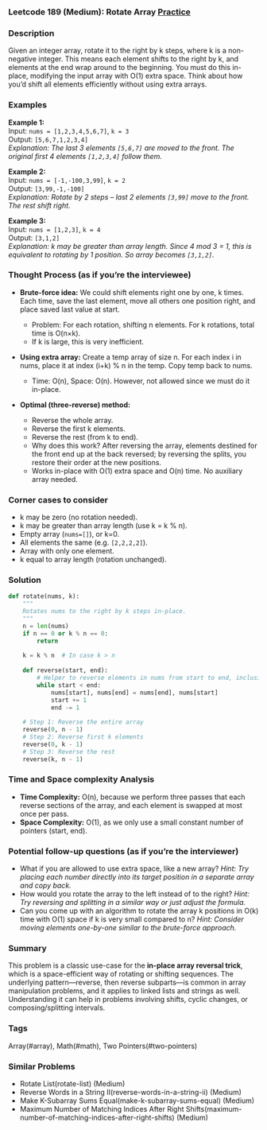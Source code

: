 ### Leetcode 189 (Medium): Rotate Array [Practice](https://leetcode.com/problems/rotate-array)

### Description  
Given an integer array, rotate it to the right by k steps, where k is a non-negative integer. This means each element shifts to the right by k, and elements at the end wrap around to the beginning. You must do this in-place, modifying the input array with O(1) extra space. Think about how you’d shift all elements efficiently without using extra arrays.

### Examples  

**Example 1:**  
Input: `nums = [1,2,3,4,5,6,7]`, `k = 3`  
Output: `[5,6,7,1,2,3,4]`  
*Explanation: The last 3 elements `[5,6,7]` are moved to the front. The original first 4 elements `[1,2,3,4]` follow them.*

**Example 2:**  
Input: `nums = [-1,-100,3,99]`, `k = 2`  
Output: `[3,99,-1,-100]`  
*Explanation: Rotate by 2 steps – last 2 elements `[3,99]` move to the front. The rest shift right.*

**Example 3:**  
Input: `nums = [1,2,3]`, `k = 4`  
Output: `[3,1,2]`  
*Explanation: k may be greater than array length. Since 4 mod 3 = 1, this is equivalent to rotating by 1 position. So array becomes `[3,1,2]`.*

### Thought Process (as if you’re the interviewee)  

- **Brute-force idea:** We could shift elements right one by one, k times. Each time, save the last element, move all others one position right, and place saved last value at start.  
    - Problem: For each rotation, shifting n elements. For k rotations, total time is O(n×k).  
    - If k is large, this is very inefficient.

- **Using extra array:** Create a temp array of size n. For each index i in nums, place it at index (i+k) % n in the temp. Copy temp back to nums.  
    - Time: O(n), Space: O(n). However, not allowed since we must do it in-place.

- **Optimal (three-reverse) method:**  
    - Reverse the whole array.
    - Reverse the first k elements.
    - Reverse the rest (from k to end).
    - Why does this work? After reversing the array, elements destined for the front end up at the back reversed; by reversing the splits, you restore their order at the new positions.
    - Works in-place with O(1) extra space and O(n) time. No auxiliary array needed.

### Corner cases to consider  
- k may be zero (no rotation needed).  
- k may be greater than array length (use k = k % n).  
- Empty array (`nums=[]`), or k=0.
- All elements the same (e.g. `[2,2,2,2]`).
- Array with only one element.
- k equal to array length (rotation unchanged).

### Solution

```python
def rotate(nums, k):
    """
    Rotates nums to the right by k steps in-place.
    """
    n = len(nums)
    if n == 0 or k % n == 0:
        return
    
    k = k % n  # In case k > n
    
    def reverse(start, end):
        # Helper to reverse elements in nums from start to end, inclusive.
        while start < end:
            nums[start], nums[end] = nums[end], nums[start]
            start += 1
            end -= 1
    
    # Step 1: Reverse the entire array
    reverse(0, n - 1)
    # Step 2: Reverse first k elements
    reverse(0, k - 1)
    # Step 3: Reverse the rest
    reverse(k, n - 1)
```

### Time and Space complexity Analysis  

- **Time Complexity:** O(n), because we perform three passes that each reverse sections of the array, and each element is swapped at most once per pass.
- **Space Complexity:** O(1), as we only use a small constant number of pointers (start, end).

### Potential follow-up questions (as if you’re the interviewer)  

- What if you are allowed to use extra space, like a new array?
  *Hint: Try placing each number directly into its target position in a separate array and copy back.*
- How would you rotate the array to the left instead of to the right?
  *Hint: Try reversing and splitting in a similar way or just adjust the formula.*
- Can you come up with an algorithm to rotate the array k positions in O(k) time with O(1) space if k is very small compared to n?
  *Hint: Consider moving elements one-by-one similar to the brute-force approach.*

### Summary
This problem is a classic use-case for the **in-place array reversal trick**, which is a space-efficient way of rotating or shifting sequences. The underlying pattern—reverse, then reverse subparts—is common in array manipulation problems, and it applies to linked lists and strings as well. Understanding it can help in problems involving shifts, cyclic changes, or composing/splitting intervals.

### Tags
Array(#array), Math(#math), Two Pointers(#two-pointers)

### Similar Problems
- Rotate List(rotate-list) (Medium)
- Reverse Words in a String II(reverse-words-in-a-string-ii) (Medium)
- Make K-Subarray Sums Equal(make-k-subarray-sums-equal) (Medium)
- Maximum Number of Matching Indices After Right Shifts(maximum-number-of-matching-indices-after-right-shifts) (Medium)